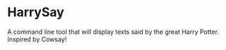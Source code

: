 # HarrySay

A command line tool that will display texts said by the great Harry Potter. Inspired by Cowsay!
